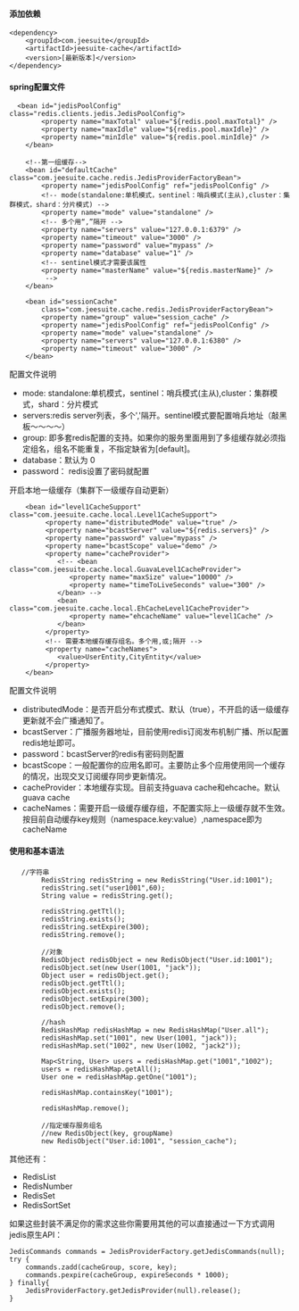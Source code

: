 #### 添加依赖
```
<dependency>
	<groupId>com.jeesuite</groupId>
	<artifactId>jeesuite-cache</artifactId>
	<version>[最新版本]</version>
</dependency>
```

#### spring配置文件
```
  <bean id="jedisPoolConfig" class="redis.clients.jedis.JedisPoolConfig">
		<property name="maxTotal" value="${redis.pool.maxTotal}" />
		<property name="maxIdle" value="${redis.pool.maxIdle}" />
		<property name="minIdle" value="${redis.pool.minIdle}" />
	</bean>

    <!--第一组缓存-->
	<bean id="defaultCache" class="com.jeesuite.cache.redis.JedisProviderFactoryBean">
		<property name="jedisPoolConfig" ref="jedisPoolConfig" />
		<!-- mode(standalone:单机模式，sentinel：哨兵模式(主从),cluster：集群模式，shard：分片模式) -->
		<property name="mode" value="standalone" />
		<!-- 多个用“,”隔开 -->
		<property name="servers" value="127.0.0.1:6379" />
		<property name="timeout" value="3000" />
		<property name="password" value="mypass" />
		<property name="database" value="1" />
		<!-- sentinel模式才需要该属性
		<property name="masterName" value="${redis.masterName}" />
		 -->
	</bean>

	<bean id="sessionCache"
		class="com.jeesuite.cache.redis.JedisProviderFactoryBean">
		<property name="group" value="session_cache" />
		<property name="jedisPoolConfig" ref="jedisPoolConfig" />
		<property name="mode" value="standalone" />
		<property name="servers" value="127.0.0.1:6380" />
		<property name="timeout" value="3000" />
	</bean> 
```
配置文件说明
- mode:  standalone:单机模式，sentinel：哨兵模式(主从),cluster：集群模式，shard：分片模式
- servers:redis server列表，多个','隔开。sentinel模式要配置哨兵地址（敲黑板～～～～）
- group: 即多套redis配置的支持。如果你的服务里面用到了多组缓存就必须指定组名，组名不能重复，不指定缺省为[default]。
- database：默认为 0
- password： redis设置了密码就配置

开启本地一级缓存（集群下一级缓存自动更新）
```
    <bean id="level1CacheSupport" class="com.jeesuite.cache.local.Level1CacheSupport">
         <property name="distributedMode" value="true" />
         <property name="bcastServer" value="${redis.servers}" />
         <property name="password" value="mypass" />
         <property name="bcastScope" value="demo" />
         <property name="cacheProvider">
            <!-- <bean class="com.jeesuite.cache.local.GuavaLevel1CacheProvider">
               <property name="maxSize" value="10000" />
               <property name="timeToLiveSeconds" value="300" />
            </bean> -->
            <bean class="com.jeesuite.cache.local.EhCacheLevel1CacheProvider">
               <property name="ehcacheName" value="level1Cache" />
            </bean>
         </property>
         <!-- 需要本地缓存缓存组名。多个用,或;隔开 -->
         <property name="cacheNames">
            <value>UserEntity,CityEntity</value>
         </property>
    </bean>
```
配置文件说明
- distributedMode：是否开启分布式模式、默认（true），不开启的话一级缓存更新就不会广播通知了。
- bcastServer：广播服务器地址，目前使用redis订阅发布机制广播、所以配置redis地址即可。
- password：bcastServer的redis有密码则配置
- bcastScope：一般配置你的应用名即可。主要防止多个应用使用同一个缓存的情况，出现交叉订阅缓存同步更新情况。
- cacheProvider：本地缓存实现。目前支持guava cache和ehcache。默认guava cache
- cacheNames：需要开启一级缓存缓存组，不配置实际上一级缓存就不生效。按目前自动缓存key规则（namespace.key:value）,namespace即为cacheName

#### 使用和基本语法
```
   //字符串
		RedisString redisString = new RedisString("User.id:1001");
		redisString.set("user1001",60);
		String value = redisString.get();
		
		redisString.getTtl();
		redisString.exists();
		redisString.setExpire(300);
		redisString.remove();
		
		//对象
		RedisObject redisObject = new RedisObject("User.id:1001");
		redisObject.set(new User(1001, "jack"));
		Object user = redisObject.get();
		redisObject.getTtl();
		redisObject.exists();
		redisObject.setExpire(300);
		redisObject.remove();
		
		//hash 
		RedisHashMap redisHashMap = new RedisHashMap("User.all");
		redisHashMap.set("1001", new User(1001, "jack"));
		redisHashMap.set("1002", new User(1002, "jack2"));
		
		Map<String, User> users = redisHashMap.get("1001","1002");
		users = redisHashMap.getAll();
		User one = redisHashMap.getOne("1001");
		
		redisHashMap.containsKey("1001");
		
		redisHashMap.remove();
		
		//指定缓存服务组名
		//new RedisObject(key, groupName)
		new RedisObject("User.id:1001", "session_cache");
```
其他还有：
- RedisList
- RedisNumber
- RedisSet
- RedisSortSet


如果这些封装不满足你的需求这些你需要用其他的可以直接通过一下方式调用jedis原生API：
```
JedisCommands commands = JedisProviderFactory.getJedisCommands(null);
try {			
	commands.zadd(cacheGroup, score, key);
	commands.pexpire(cacheGroup, expireSeconds * 1000);
} finally{
	JedisProviderFactory.getJedisProvider(null).release();
}
```
